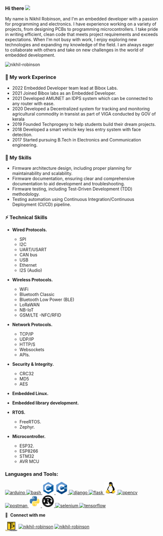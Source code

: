### Hi there <a href="https://www.gautamkrishnar.com/"><img src="https://media.giphy.com/media/hvRJCLFzcasrR4ia7z/giphy.gif" width="5%"></a>
My name is Nikhil Robinson, and I'm an embedded developer with a passion for programming and electronics. I have experience working on a variety of projects, from designing PCBs to programming microcontrollers. I take pride in writing efficient, clean code that meets project requirements and exceeds expectations. When I'm not busy with work, I enjoy exploring new technologies and expanding my knowledge of the field. I am always eager to collaborate with others and take on new challenges in the world of embedded development.

<p align="left"> <img src="https://komarev.com/ghpvc/?username=nikhil-robinson&label=Profile%20views&color=0e75b6&style=flat" alt="nikhil-robinson" /> </p>

### 🔭 My work Experince 
- 2022 Embedded Developer team lead at Bibox Labs.
- 2021 Joined Bibox labs as an Embedded Developer.
- 2021 Developed AMUNET an IDPS system which can be connected to any router with ease.
- 2020 Developed a Decentralized system for tracking and monitoring agricultural commodity in transist as part of VIGA conducted by GOV of kerala
- 2019 Founded Techprogeny to help students build their dream projects.
- 2018 Developed a smart vehicle key less entry system with face detection.
- 2017 Started pursuing B.Tech in Electronics and Communication engineering.

### 🌱 My Skills 
- Firmware architecture design, including proper planning for maintainability and scalability.
- Firmware documentation, ensuring clear and comprehensive documentation to aid development and troubleshooting.
- Firmware testing, including Test-Driven Development (TDD) methodology.
- Testing automation using Continuous Integration/Continuous Deployment (CI/CD) pipeline.

### ⚡ Technical Skills 

- **Wired Protocols.**
  - SPI
  - I2C
  - UART/USART
  - CAN bus
  - USB
  - Ethernet
  - I2S (Audio)
- **Wireless Protocols.**
  - WiFi
  - Bluetooth Classic
  - Bluetooth Low Power (BLE)
  - LoRaWAN
  - NB-IoT
  - GSM/LTE
  -NFC/RFID
- **Network Protocols.**
  - TCP/IP
  - UDP/IP
  - HTTP/S
  - Websockets
  - APIs.
- **Security & Integrity.**
  - CRC32
  - MD5
  - AES

- **Embedded Linux.**
- **Embedded library development.**
- **RTOS.**
  - FreeRTOS.
  - Zephyr.
- **Microcontroller.**
  - ESP32.
  - ESP8266
  - STM32
  - AVR MCU
 
 <h3 align="left">Languages and Tools:</h3>
<p align="left"> <a href="https://www.arduino.cc/" target="_blank" rel="noreferrer"> <img src="https://cdn.worldvectorlogo.com/logos/arduino-1.svg" alt="arduino" width="40" height="40"/> </a> <a href="https://www.gnu.org/software/bash/" target="_blank" rel="noreferrer"> <img src="https://www.vectorlogo.zone/logos/gnu_bash/gnu_bash-icon.svg" alt="bash" width="40" height="40"/> </a> <a href="https://www.cprogramming.com/" target="_blank" rel="noreferrer"> <img src="https://raw.githubusercontent.com/devicons/devicon/master/icons/c/c-original.svg" alt="c" width="40" height="40"/> </a> <a href="https://www.w3schools.com/cpp/" target="_blank" rel="noreferrer"> <img src="https://raw.githubusercontent.com/devicons/devicon/master/icons/cplusplus/cplusplus-original.svg" alt="cplusplus" width="40" height="40"/> </a> <a href="https://www.djangoproject.com/" target="_blank" rel="noreferrer"> <img src="https://cdn.worldvectorlogo.com/logos/django.svg" alt="django" width="40" height="40"/> </a> <a href="https://flask.palletsprojects.com/" target="_blank" rel="noreferrer"> <img src="https://www.vectorlogo.zone/logos/pocoo_flask/pocoo_flask-icon.svg" alt="flask" width="40" height="40"/> </a> <a href="https://www.linux.org/" target="_blank" rel="noreferrer"> <img src="https://raw.githubusercontent.com/devicons/devicon/master/icons/linux/linux-original.svg" alt="linux" width="40" height="40"/> </a> <a href="https://opencv.org/" target="_blank" rel="noreferrer"> <img src="https://www.vectorlogo.zone/logos/opencv/opencv-icon.svg" alt="opencv" width="40" height="40"/> </a> <a href="https://postman.com" target="_blank" rel="noreferrer"> <img src="https://www.vectorlogo.zone/logos/getpostman/getpostman-icon.svg" alt="postman" width="40" height="40"/> </a> <a href="https://www.python.org" target="_blank" rel="noreferrer"> <img src="https://raw.githubusercontent.com/devicons/devicon/master/icons/python/python-original.svg" alt="python" width="40" height="40"/> </a> <a href="https://www.rust-lang.org" target="_blank" rel="noreferrer"> <img src="https://raw.githubusercontent.com/devicons/devicon/master/icons/rust/rust-plain.svg" alt="rust" width="40" height="40"/> </a> <a href="https://www.selenium.dev" target="_blank" rel="noreferrer"> <img src="https://raw.githubusercontent.com/detain/svg-logos/780f25886640cef088af994181646db2f6b1a3f8/svg/selenium-logo.svg" alt="selenium" width="40" height="40"/> </a> <a href="https://www.tensorflow.org" target="_blank" rel="noreferrer"> <img src="https://www.vectorlogo.zone/logos/tensorflow/tensorflow-icon.svg" alt="tensorflow" width="40" height="40"/> </a> </p>

 

🔗 &nbsp;**Connect with me**
<p align="left">
<a href="https://techprogeny.com" target="blank"><img align="center" src="https://github.com/nikhil-robinson/nikhil-robinson/blob/main/images/src/techprogeny.svg" alt="nikhil-robinson" height="30" width="40" /></a>
<a href="https://linkedin.com/in/nikhil-robinson" target="blank"><img align="center" src="https://raw.githubusercontent.com/rahuldkjain/github-profile-readme-generator/master/src/images/icons/Social/linked-in-alt.svg" alt="nikhil-robinson" height="30" width="40" /></a>
<a href="https://instagram.com/_nikhil_robinson_" target="blank"><img align="center" src="https://raw.githubusercontent.com/rahuldkjain/github-profile-readme-generator/master/src/images/icons/Social/instagram.svg" alt="nikhil-robinson" height="30" width="40" /></a>

  
<!--
**nikhil-robinson/nikhil-robinson** is a ✨ _special_ ✨ repository because its `README.md` (this file) appears on your GitHub profile.

Here are some ideas to get you started:

- 🔭 I’m currently working on ...
- 🌱 I’m currently learning ...
- 👯 I’m looking to collaborate on ...
- 🤔 I’m looking for help with ...
- 💬 Ask me about ...
- 📫 How to reach me: ...
- 😄 Pronouns: ...
- ⚡ Fun fact: ...
-->
